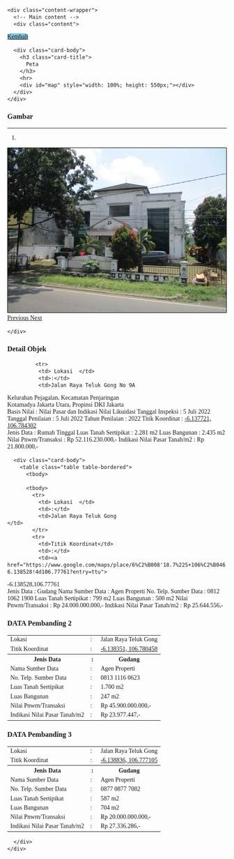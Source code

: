 
<html lang="en">
<head>
  <meta charset="utf-8">
  <meta name="viewport" content="width=device-width, initial-scale=1">
  <title>KJPP Hari Utomo dan Rekan</title>
  <link rel="stylesheet" href="https://diy.magis.unwahas.ac.id/AdminLTE/plugins/fontawesome-free/css/all.min.css">
  <link href="https://diy.magis.unwahas.ac.id/css/app.css" rel="stylesheet">
  <link rel="stylesheet" href="https://unpkg.com/leaflet@1.7.1/dist/leaflet.css"
    integrity="sha512-xodZBNTC5n17Xt2atTPuE1HxjVMSvLVW9ocqUKLsCC5CXdbqCmblAshOMAS6/keqq/sMZMZ19scR4PsZChSR7A=="
    crossorigin="" />
  <script src="https://unpkg.com/leaflet@1.7.1/dist/leaflet.js"
    integrity="sha512-XQoYMqMTK8LvdxXYG3nZ448hOEQiglfqkJs1NOQV44cWnUrBc8PkAOcXy20w0vlaXaVUearIOBhiXZ5V3ynxwA=="
    crossorigin=""></script>
  <script src="https://cdnjs.cloudflare.com/ajax/libs/Chart.js/3.5.1/chart.js"></script>
  <!-- jQuery -->
  <script src="https://diy.magis.unwahas.ac.id/AdminLTE/plugins/jquery/jquery.min.js"></script>
  <!-- Bootstrap 4 -->
  <script src="https://diy.magis.unwahas.ac.id/AdminLTE/plugins/bootstrap/js/bootstrap.bundle.min.js"></script>
  <!-- DataTables -->
  <script src="https://diy.magis.unwahas.ac.id/AdminLTE/plugins/datatables/jquery.dataTables.min.js"></script>
  <script src="https://diy.magis.unwahas.ac.id/AdminLTE/plugins/datatables-bs4/js/dataTables.bootstrap4.min.js"></script>
  <script src="https://diy.magis.unwahas.ac.id/AdminLTE/plugins/datatables-responsive/js/dataTables.responsive.min.js"></script>
  <script src="https://diy.magis.unwahas.ac.id/AdminLTE/plugins/datatables-responsive/js/responsive.bootstrap4.min.js"></script>
</head>

<style>
  body {
    font-family: 'Montserrat', 'sans-serif';
  }
</style>
    <div class="content-wrapper">
      <!-- Main content -->
      <div class="content">
<div class="row mx-5 mt-3">
   <div class="col">
    <a href="https://hariutomo.co.id/" class="btn" style="background-color: #84C2D8; border-radius: 10px">Kembali</a>
   </div>
</div>
<div class="row mt-3 mx-5">
  <div class="col-sm-6">
    <div class="card">

      <div class="card-body">
        <h3 class="card-title">
          Peta
        </h3>
        <hr>
        <div id="map" style="width: 100%; height: 550px;"></div>
      </div>
    </div>
  </div>
  <div class="col-sm-6">
    <div class="card">
      <!-- /.card-header -->
      <div class="card-body">
        <h3 class="card-title">
      Gambar
        </h3>
        <hr>
        <div id="carouselExampleIndicators" class="carousel slide" data-ride="carousel">
          <ol class="carousel-indicators">
           <li data-target="#carouselExampleIndicators" data-slide-to="0" class="active"></li>
          </ol>
          <div class="carousel-inner">
                        <div class="carousel-item active" data-bs-interval="2000">
				<img class="d-block w-100" src="OBJEK ANDRI.png" alt="First slide">
            </div>
                      </div>
          <a class="carousel-control-prev" href="OBJEK ANDRI.png" role="button" data-slide="prev">
            <span class="carousel-control-custom-icon" aria-hidden="true">
              <i class="fas fa-chevron-left"></i>
            </span>
            <span class="sr-only">Previous</span>
          </a>
          <a class="carousel-control-next" href="OBJEK ANDRI.png" role="button" data-slide="next">
            <span class="carousel-control-custom-icon" aria-hidden="true">
              <i class="fas fa-chevron-right"></i>
            </span>
            <span class="sr-only">Next</span>
          </a>
        </div>
      </div>
     
    </div>
  </div>
</div>
<div class="row mt-3 mx-5">
  <div class="col-md-6 ">
    <div class="card">
      <div class="card-header">
        <h3 class="card-title">Detail Objek</h3>
      </div>
   
			 <tr>
              <td> Lokasi  </td>
              <td>:</td>
              <td>Jalan Raya Teluk Gong No 9A			
Kelurahan Pejagalan, Kecamatan Penjaringan			
Kotamadya Jakarta Utara, Propinsi DKI Jakarta																												
			</td>
            </tr>
			 <tr>
              <td>Basis Nilai</td>
              <td>: </td>
              <td>Nilai Pasar dan Indikasi Nilai Likuidasi</td>
            </tr>
			<tr>
              <td>Tanggal Inspeksi</td>
              <td>: </td>
              <td>5 Juli 2022</td>
            </tr>
			<tr>
              <td>Tanggal Penilaian</td>
              <td>: </td>
              <td>5 Juli 2022</td>
            </tr>
			<tr>
              <td>Tahun Penilaian</td>
              <td>: </td>
              <td> 2022 </td>
            </tr>
			<tr>
              <td>Titik Koordinat</td>
              <td>:</td>
              <td><a href="https://www.google.com/maps/place/6%C2%B008'15.8%22S+106%C2%B047'03.5%22E/@-6.1377157,106.7817271,17z/data=!3m1!4b1!4m4!3m3!8m2!3d-6.137721!4d106.784302?entry=ttu">
 -6.137721, 106.784302												
                  </a></td>
            </tr>
			<tr>
              <th>Jenis Data</th>
              <th style="width: 10px">:</th>
              <th>Rumah Tinggal</th>
            </tr>
           <tr>
              <td>Luas Tanah Sertipikat</td>
              <td>:</td>
              <td> 2.281 m2</td>
            </tr>
			<tr>
              <td>Luas Bangunan</td>
              <td>:</td>
              <td> 2.435 m2</td>
            </tr>
			<tr>
              <td>Nilai Pnwrn/Transaksi</td>
              <td>:</td>
              <td> Rp 52.116.230.000,-</td>
            </tr>
			<tr>
              <td>Indikasi Nilai Pasar Tanah/m2</td>
              <td>:</td>
              <td> Rp 21.800.000,-</td>
            </tr>
          </tbody>
        </table>
      </div>
    </div>
    <!-- /.card -->
<!-- /.card-header -->
      <div class="card-body">
        <table class="table table-bordered">
          <tbody>
   
          <tbody>
			<tr>
              <td> Lokasi  </td>
              <td>:</td>
              <td>Jalan Raya Teluk Gong		
	</td>
            </tr>
			<tr>
              <td>Titik Koordinat</td>
              <td>:</td>
              <td><a href="https://www.google.com/maps/place/6%C2%B008'18.7%22S+106%C2%B046'39.4%22E/@-6.1385227,106.7750351,17z/data=!3m1!4b1!4m4!3m3!8m2!3d-6.138528!4d106.77761?entry=ttu">
-6.138528,106.77761						
                  </a></td>
            </tr>
			<tr>
              <th>Jenis Data</th>
              <th style="width: 10px">:</th>
              <th>Gudang</th>
            </tr>
           <tr>
              <td>Nama Sumber Data</td>
              <td>:</td>
              <td>Agen Properti</td>
            </tr>
			<tr>
              <td>No. Telp. Sumber Data </td>
              <td>: </td>
              <td>0812 1062 1900</td>
            </tr>
			<tr>
              <td>Luas Tanah Sertipikat</td>
              <td>:</td>
              <td> 799 m2</td>
            </tr>
			<tr>
              <td>Luas Bangunan</td>
              <td>:</td>
              <td> 500 m2</td>
            </tr>
			<tr>
              <td>Nilai Pnwrn/Transaksi</td>
              <td>:</td>
              <td> Rp 24.000.000.000,-</td>
            </tr>
			<tr>
              <td>Indikasi Nilai Pasar Tanah/m2</td>
              <td>:</td>
              <td> Rp 25.644.556,-</td>
            </tr>
          </tbody>
        </table>
      </div>
    </div>
  </div>
  <div class="col-md-6">
    <div class="card">
      <div class="card-header">
        <h3 class="card-title">DATA Pembanding 2</h3>
      </div>
      <!-- /.card-header -->
      <div class="card-body">
        <table class="table table-bordered">
          <tbody>
			<tr>
              <td> Lokasi  </td>
              <td>:</td>
              <td>Jalan Raya Teluk Gong		
	</td>
            </tr>
			<tr>
              <td>Titik Koordinat</td>
              <td>:</td>
              <td><a href="https://www.google.com/maps/place/6%C2%B008'18.1%22S+106%C2%B046'49.7%22E/@-6.1383457,106.7778831,17z/data=!3m1!4b1!4m4!3m3!8m2!3d-6.138351!4d106.780458?entry=ttu">
-6.138351, 106.780458				
                  </a></td>
            </tr>
			<tr>
              <th>Jenis Data</th>
              <th style="width: 10px">:</th>
              <th>Gudang</th>
            </tr>
			<tr>
              <td>Nama Sumber Data</td>
              <td>:</td>
              <td>Agen Properti</td>
            </tr>
			<tr>
              <td>No. Telp. Sumber Data </td>
              <td>: </td>
              <td>0813 1116 0623</td>
            </tr>
			<tr>
              <td>Luas Tanah Sertipikat</td>
              <td>:</td>
              <td> 1.700 m2</td>
            </tr>
			<tr>
              <td>Luas Bangunan</td>
              <td>:</td>
              <td> 247 m2</td>
            </tr>
			<tr>
              <td>Nilai Pnwrn/Transaksi</td>
              <td>:</td>
              <td> Rp 45.900.000.000,-</td>
            </tr>
			<tr>
              <td>Indikasi Nilai Pasar Tanah/m2</td>
              <td>:</td>
              <td> Rp 23.977.447,-</td>
            </tr>
          </tbody>
        </table>
      </div>
    </div>
    <!-- /.card -->
    <div class="card">
      <div class="card-header">
        <h3 class="card-title">DATA Pembanding 3</h3>
      </div>
      <!-- /.card-header -->
      <div class="card-body">
        <table class="table table-bordered">
         <tbody>
			<tr>
              <td> Lokasi  </td>
              <td>:</td>
              <td>Jalan Raya Teluk Gong			
	</td>
            </tr>
			<tr>
              <td>Titik Koordinat</td>
              <td>:</td>
              <td><a href="https://www.google.com/maps/place/6%C2%B008'19.8%22S+106%C2%B046'37.6%22E/@-6.1388307,106.7745301,17z/data=!3m1!4b1!4m4!3m3!8m2!3d-6.138836!4d106.777105?entry=ttu">
-6.138836, 106.777105	
                  </a></td>
            </tr>
			<tr>
              <th>Jenis Data</th>
              <th style="width: 10px">:</th>
              <th>Gudang</th>
            </tr>
           <tr>
              <td>Nama Sumber Data</td>
              <td>:</td>
              <td>Agen Properti</td>
            </tr>
			<tr>
              <td>No. Telp. Sumber Data </td>
              <td>: </td>
              <td>0877 0877 7082</td>
            </tr>
			<tr>
              <td>Luas Tanah Sertipikat</td>
              <td>:</td>
              <td> 587 m2</td>
            </tr>
			<tr>
              <td>Luas Bangunan</td>
              <td>:</td>
              <td> 704 m2</td>
            </tr>
			<tr>
              <td>Nilai Pnwrn/Transaksi</td>
              <td>:</td>
              <td> Rp 20.000.000.000,-</td>
            </tr>
			<tr>
              <td>Indikasi Nilai Pasar Tanah/m2</td>
              <td>:</td>
              <td> Rp 27.336.286,-</td>
            </tr>
          </tbody>
        </table>
      </div>
    </div>
          </tbody>
        </table>
      </div>
    </div>
  </div>
</div>
  

<script>
  var peta1 = L.tileLayer('https://api.mapbox.com/styles/v1/{id}/tiles/{z}/{x}/{y}?access_token=pk.eyJ1IjoibWFwYm94IiwiYSI6ImNpejY4NXVycTA2emYycXBndHRqcmZ3N3gifQ.rJcFIG214AriISLbB6B5aw', {
            attribution: 'Map data &copy; <a href="https://www.openstreetmap.org/">OpenStreetMap</a> contributors, ' +
                '<a href="https://creativecommons.org/licenses/by-sa/2.0/">CC-BY-SA</a>, ' +
                'Imagery © <a href="https://www.mapbox.com/">Mapbox</a>',
            id: 'mapbox/streets-v11'
        });
    
    
        var map = L.map('map', {
            center: [-7.9409693,110.5509868],
            zoom: 14,
            layers: [peta1],
        });
    
        var baseMaps = {
            "Grayscale": peta1,
           
        };
    
        L.control.layers(baseMaps).addTo(map);



        var iconsekolah = L.icon({
            iconUrl: 'OBJEK ANDRI.png',
            iconSize:     [300, 300],        
        });

		var informasi = '<table class="table table-bordered"> <tr><td colspan="2"><a href="https://www.google.com/maps/dir//-7.9409693,110.5509868" class="btn btn-sm btn-default">Rute</a></td></tr></body></table>';
         L.marker([-7.9409693,110.5509868],{icon: iconsekolah})
        // .bindPopup(L.popup({maxWidth:500}).setContent('<a href="https://www.google.com/maps/dir//-7.9409693,110.5509868" target="_blank">Rute Ke Lokasi</a>'))
		 .addTo(map);
</script>
      </div>
    </div>
  </div>
</body>
</html>
